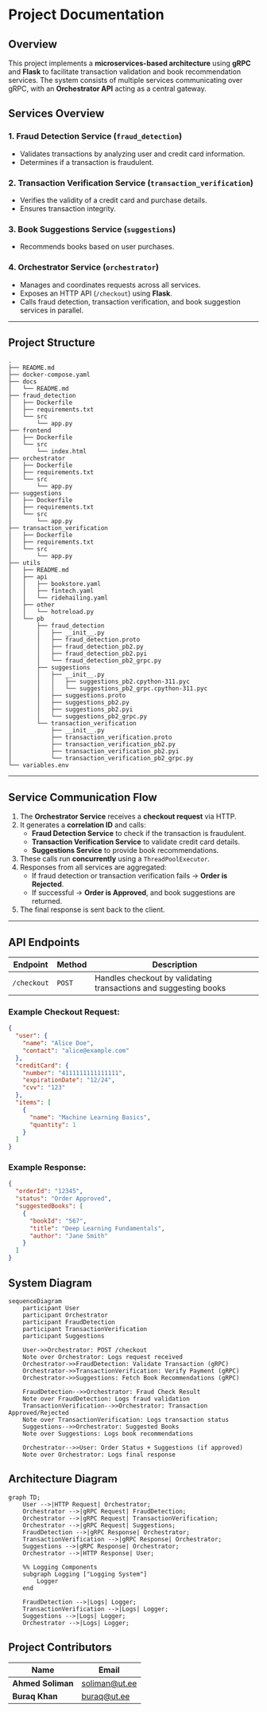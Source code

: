 # Project Documentation

## Overview
This project implements a **microservices-based architecture** using **gRPC** and **Flask** to facilitate transaction validation and book recommendation services. The system consists of multiple services communicating over gRPC, with an **Orchestrator API** acting as a central gateway.

## Services Overview

### 1. **Fraud Detection Service (`fraud_detection`)**
- Validates transactions by analyzing user and credit card information.
- Determines if a transaction is fraudulent.

### 2. **Transaction Verification Service (`transaction_verification`)**
- Verifies the validity of a credit card and purchase details.
- Ensures transaction integrity.

### 3. **Book Suggestions Service (`suggestions`)**
- Recommends books based on user purchases.

### 4. **Orchestrator Service (`orchestrator`)**
- Manages and coordinates requests across all services.
- Exposes an HTTP API (`/checkout`) using **Flask**.
- Calls fraud detection, transaction verification, and book suggestion services in parallel.

---

## Project Structure
```
.
├── README.md
├── docker-compose.yaml
├── docs
│   └── README.md
├── fraud_detection
│   ├── Dockerfile
│   ├── requirements.txt
│   └── src
│       └── app.py
├── frontend
│   ├── Dockerfile
│   └── src
│       └── index.html
├── orchestrator
│   ├── Dockerfile
│   ├── requirements.txt
│   └── src
│       └── app.py
├── suggestions
│   ├── Dockerfile
│   ├── requirements.txt
│   └── src
│       └── app.py
├── transaction_verification
│   ├── Dockerfile
│   ├── requirements.txt
│   └── src
│       └── app.py
├── utils
│   ├── README.md
│   ├── api
│   │   ├── bookstore.yaml
│   │   ├── fintech.yaml
│   │   └── ridehailing.yaml
│   ├── other
│   │   └── hotreload.py
│   └── pb
│       ├── fraud_detection
│       │   ├── __init__.py
│       │   ├── fraud_detection.proto
│       │   ├── fraud_detection_pb2.py
│       │   ├── fraud_detection_pb2.pyi
│       │   └── fraud_detection_pb2_grpc.py
│       ├── suggestions
│       │   ├── __init__.py
│       │   │   ├── suggestions_pb2.cpython-311.pyc
│       │   │   └── suggestions_pb2_grpc.cpython-311.pyc
│       │   ├── suggestions.proto
│       │   ├── suggestions_pb2.py
│       │   ├── suggestions_pb2.pyi
│       │   └── suggestions_pb2_grpc.py
│       └── transaction_verification
│           ├── __init__.py
│           ├── transaction_verification.proto
│           ├── transaction_verification_pb2.py
│           ├── transaction_verification_pb2.pyi
│           └── transaction_verification_pb2_grpc.py
└── variables.env
```
---

## Service Communication Flow

1. The **Orchestrator Service** receives a **checkout request** via HTTP.
2. It generates a **correlation ID** and calls:
   - **Fraud Detection Service** to check if the transaction is fraudulent.
   - **Transaction Verification Service** to validate credit card details.
   - **Suggestions Service** to provide book recommendations.
3. These calls run **concurrently** using a `ThreadPoolExecutor`.
4. Responses from all services are aggregated:
   - If fraud detection or transaction verification fails → **Order is Rejected**.
   - If successful → **Order is Approved**, and book suggestions are returned.
5. The final response is sent back to the client.

---

## API Endpoints

| Endpoint       | Method | Description |
|---------------|--------|-------------|
| `/checkout`   | `POST` | Handles checkout by validating transactions and suggesting books |

### Example Checkout Request:

```json
{
  "user": {
    "name": "Alice Doe",
    "contact": "alice@example.com"
  },
  "creditCard": {
    "number": "4111111111111111",
    "expirationDate": "12/24",
    "cvv": "123"
  },
  "items": [
    {
      "name": "Machine Learning Basics",
      "quantity": 1
    }
  ]
}
```
### Example Response:
```json
{
  "orderId": "12345",
  "status": "Order Approved",
  "suggestedBooks": [
    {
      "bookId": "567",
      "title": "Deep Learning Fundamentals",
      "author": "Jane Smith"
    }
  ]
}
```

## System Diagram

```mermaid
sequenceDiagram
    participant User
    participant Orchestrator
    participant FraudDetection
    participant TransactionVerification
    participant Suggestions
    
    User->>Orchestrator: POST /checkout
    Note over Orchestrator: Logs request received
    Orchestrator->>FraudDetection: Validate Transaction (gRPC)
    Orchestrator->>TransactionVerification: Verify Payment (gRPC)
    Orchestrator->>Suggestions: Fetch Book Recommendations (gRPC)
    
    FraudDetection-->>Orchestrator: Fraud Check Result
    Note over FraudDetection: Logs fraud validation
    TransactionVerification-->>Orchestrator: Transaction Approved/Rejected
    Note over TransactionVerification: Logs transaction status
    Suggestions-->>Orchestrator: Suggested Books
    Note over Suggestions: Logs book recommendations
    
    Orchestrator-->>User: Order Status + Suggestions (if approved)
    Note over Orchestrator: Logs final response
```
## Architecture Diagram

```mermaid
graph TD;
    User -->|HTTP Request| Orchestrator;
    Orchestrator -->|gRPC Request| FraudDetection;
    Orchestrator -->|gRPC Request| TransactionVerification;
    Orchestrator -->|gRPC Request| Suggestions;
    FraudDetection -->|gRPC Response| Orchestrator;
    TransactionVerification -->|gRPC Response| Orchestrator;
    Suggestions -->|gRPC Response| Orchestrator;
    Orchestrator -->|HTTP Response| User;

    %% Logging Components
    subgraph Logging ["Logging System"]
        Logger
    end

    FraudDetection -->|Logs| Logger;
    TransactionVerification -->|Logs| Logger;
    Suggestions -->|Logs| Logger;
    Orchestrator -->|Logs| Logger;
```

## Project Contributors

| Name             | Email             |
|-----------------|------------------|
| **Ahmed Soliman** | soliman@ut.ee    |
| **Buraq Khan**   | buraq@ut.ee      |

